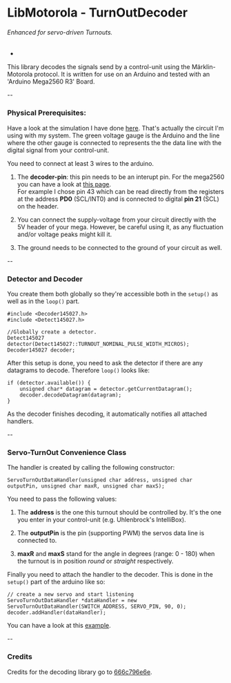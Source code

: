 # LibMotorola - TurnOutDecoder
###### Enhanced for servo-driven Turnouts.
-

This library decodes the signals send by a control-unit using the Märklin-Motorola protocol.
It is written for use on an Arduino and tested with an 'Arduino Mega2560 R3' Board.

--

### Physical Prerequisites:
Have a look at the simulation I have done [here](./doc/circuit.pdf). That's actually the circuit I'm using with my system.
The green voltage gauge is the Arduino and the line where the other gauge is connected to represents the the data line with the digital signal from your control-unit.



You need to connect at least 3 wires to the arduino.

1. The **decoder-pin**: this pin needs to be an interupt pin. For the mega2560 you can have a look at [this page](http://www.arduino.org/learning/tutorials/hackings/atmega-2560-arduino-pin-mapping).  
For example I chose pin 43 which can be read directly from the registers at the address **PD0** (SCL/INT0) and is connected to digital **pin 21** (SCL) on the header.

2. You can connect the supply-voltage from your circuit directly with the 5V header of your mega. However, be careful using it, as any fluctuation and/or voltage peaks might kill it.

3. The ground needs to be connected to the ground of your circuit as well.

--
### Detector and Decoder

You create them both globally so they're accessible both in the `setup()` as well as in the `loop()` part.

	#include <Decoder145027.h>
	#include <Detect145027.h>

	//Globally create a detector.
	Detect145027 detector(Detect145027::TURNOUT_NOMINAL_PULSE_WIDTH_MICROS);
	Decoder145027 decoder;


After this setup is done, you need to ask the detector if there are any datagrams to decode. Therefore `loop()` looks like:

	if (detector.available()) {
		unsigned char* datagram = detector.getCurrentDatagram();
    	decoder.decodeDatagram(datagram);
    }

As the decoder finishes decoding, it automatically notifies all attached handlers.


--
### Servo-TurnOut Convenience Class

The handler is created by calling the following constructor:

	ServoTurnOutDataHandler(unsigned char address, unsigned char outputPin, unsigned char maxR, unsigned char maxS);
	
You need to pass the following values:

1. The **address** is the one this turnout should be controlled by. It's the one you enter in your control-unit (e.g. Uhlenbrock's IntelliBox).

2. The **outputPin** is the pin (supporting PWM) the servos data line is connected to.

3. **maxR** and **maxS** stand for the angle in degrees (range: 0 - 180) when the turnout is in position *round* or *straight* respectively.

Finally you need to attach the handler to the decoder. This is done in the `setup()` part of the arduino like so:

	// create a new servo and start listening
    ServoTurnOutDataHandler *dataHandler = new ServoTurnOutDataHandler(SWITCH_ADDRESS, SERVO_PIN, 90, 0);
    decoder.addHandler(dataHandler);

You can have a look at this [example](./servoExample/servoExample.ino).


--
### Credits

Credits for the decoding library go to [666c796e6e](https://github.com/666c796e6e/LibMotorola).